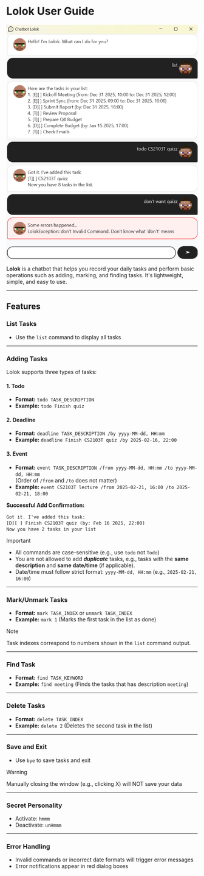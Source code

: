 # Lolok User Guide

![A sample usage of the chatbot](./Ui.png)

**Lolok** is a chatbot that helps you record your daily tasks and perform basic operations such as adding, marking, and finding tasks. It's lightweight, simple, and easy to use.

---

## Features

### List Tasks
- Use the `list` command to display all tasks
---
### Adding Tasks
Lolok supports three types of tasks:

#### 1. Todo
- **Format:** `todo TASK_DESCRIPTION`
- **Example:** `todo Finish quiz`

#### 2. Deadline
- **Format:** `deadline TASK_DESCRIPTION /by yyyy-MM-dd, HH:mm`
- **Example:** `deadline Finish CS2103T quiz /by 2025-02-16, 22:00`

#### 3. Event
- **Format:** `event TASK_DESCRIPTION /from yyyy-MM-dd, HH:mm /to yyyy-MM-dd, HH:mm`  
  (Order of `/from` and `/to` does not matter)
- **Example:** `event CS2103T lecture /from 2025-02-21, 16:00 /to 2025-02-21, 18:00`

**Successful Add Confirmation:**

```plaintext
Got it. I've added this task:
[D][ ] Finish CS2103T quiz (by: Feb 16 2025, 22:00)
Now you have 2 tasks in your list
```

> [!IMPORTANT]
> - All commands are case-sensitive (e.g., use `todo` not `Todo`)
> - You are not allowed to add **_duplicate_** tasks, e.g., tasks with the **same description** and **same date/time** (if applicable).
> - Date/time must follow strict format: `yyyy-MM-dd, HH:mm` (e.g., `2025-02-21, 16:00`)

---

### Mark/Unmark Tasks
- **Format:** `mark TASK_INDEX` or `unmark TASK_INDEX`
- **Example:** `mark 1` (Marks the first task in the list as done)

> [!NOTE] 
> Task indexes correspond to numbers shown in the `list` command output.

---

### Find Task
- **Format:** `find TASK_KEYWORD`
- **Example:** `find meeting` (Finds the tasks that has description `meeting`)

---
### Delete Tasks
- **Format:** `delete TASK_INDEX`
- **Example:** `delete 2` (Deletes the second task in the list)

---

### Save and Exit
- Use `bye` to save tasks and exit
>[!WARNING] 
> Manually closing the window (e.g., clicking X) will NOT save your data

---

### Secret Personality
- Activate: `hmmm`
- Deactivate: `unHmmm`

---

### Error Handling
- Invalid commands or incorrect date formats will trigger error messages
- Error notifications appear in red dialog boxes